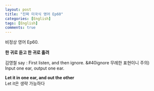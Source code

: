 ```yaml
---
layout: post
title: "진짜 미국식 영어 Ep60"
categories: [English]
tags: [English]
comments: true
---
```


비정상 영어 Ep60.

<b>한 귀로 듣고 한 귀로 흘려</b>

김영철 say : First listen, and then ignore. &#40ignore 무례한 표현이니 주의&#41; <br>
Input one ear, output one ear.

<b>Let it in one ear, and out the other</b> <br>
Let it은 생략 가능하다 
